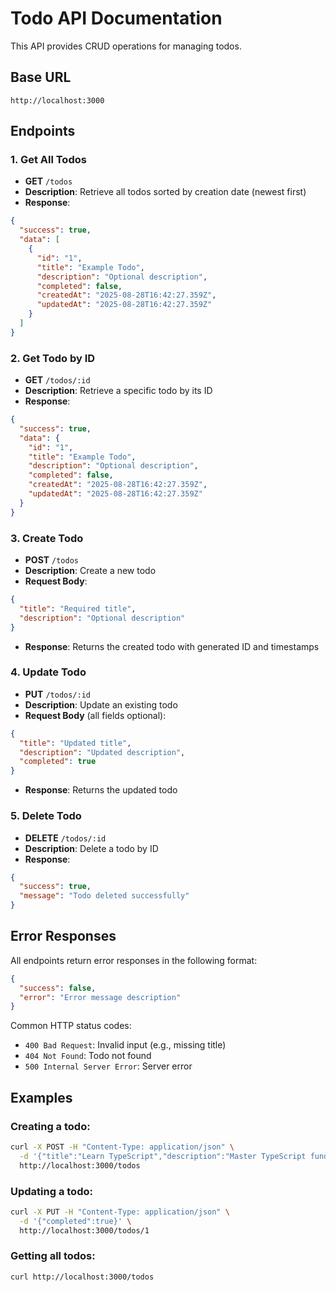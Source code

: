 # Todo API Documentation

This API provides CRUD operations for managing todos.

## Base URL
```
http://localhost:3000
```

## Endpoints

### 1. Get All Todos
- **GET** `/todos`
- **Description**: Retrieve all todos sorted by creation date (newest first)
- **Response**: 
```json
{
  "success": true,
  "data": [
    {
      "id": "1",
      "title": "Example Todo",
      "description": "Optional description",
      "completed": false,
      "createdAt": "2025-08-28T16:42:27.359Z",
      "updatedAt": "2025-08-28T16:42:27.359Z"
    }
  ]
}
```

### 2. Get Todo by ID
- **GET** `/todos/:id`
- **Description**: Retrieve a specific todo by its ID
- **Response**: 
```json
{
  "success": true,
  "data": {
    "id": "1",
    "title": "Example Todo",
    "description": "Optional description",
    "completed": false,
    "createdAt": "2025-08-28T16:42:27.359Z",
    "updatedAt": "2025-08-28T16:42:27.359Z"
  }
}
```

### 3. Create Todo
- **POST** `/todos`
- **Description**: Create a new todo
- **Request Body**:
```json
{
  "title": "Required title",
  "description": "Optional description"
}
```
- **Response**: Returns the created todo with generated ID and timestamps

### 4. Update Todo
- **PUT** `/todos/:id`
- **Description**: Update an existing todo
- **Request Body** (all fields optional):
```json
{
  "title": "Updated title",
  "description": "Updated description",
  "completed": true
}
```
- **Response**: Returns the updated todo

### 5. Delete Todo
- **DELETE** `/todos/:id`
- **Description**: Delete a todo by ID
- **Response**: 
```json
{
  "success": true,
  "message": "Todo deleted successfully"
}
```

## Error Responses

All endpoints return error responses in the following format:
```json
{
  "success": false,
  "error": "Error message description"
}
```

Common HTTP status codes:
- `400 Bad Request`: Invalid input (e.g., missing title)
- `404 Not Found`: Todo not found
- `500 Internal Server Error`: Server error

## Examples

### Creating a todo:
```bash
curl -X POST -H "Content-Type: application/json" \
  -d '{"title":"Learn TypeScript","description":"Master TypeScript fundamentals"}' \
  http://localhost:3000/todos
```

### Updating a todo:
```bash
curl -X PUT -H "Content-Type: application/json" \
  -d '{"completed":true}' \
  http://localhost:3000/todos/1
```

### Getting all todos:
```bash
curl http://localhost:3000/todos
```